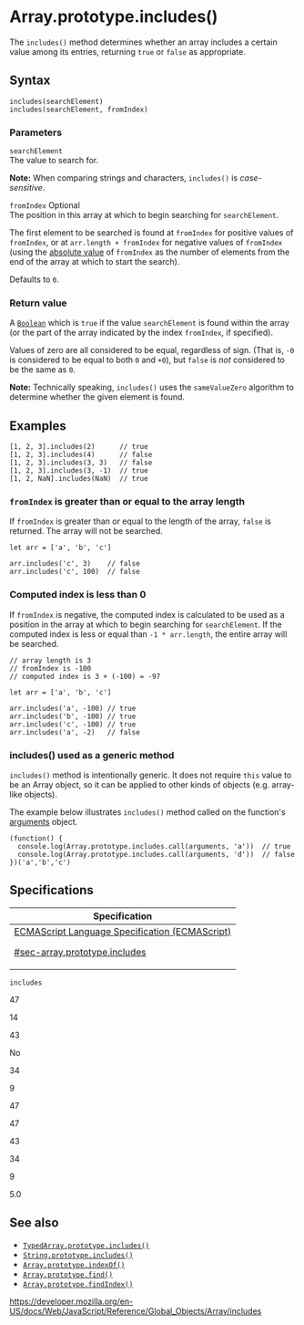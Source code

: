 # Array.prototype.includes()

The `includes()` method determines whether an array includes a certain value among its entries, returning `true` or `false` as appropriate.

## Syntax

    includes(searchElement)
    includes(searchElement, fromIndex)

### Parameters

`searchElement`  
The value to search for.

**Note:** When comparing strings and characters, `includes()` is _case-sensitive_.

`fromIndex` <span class="badge inline optional">Optional</span>  
The position in this array at which to begin searching for `searchElement`.

The first element to be searched is found at `fromIndex` for positive values of `fromIndex`, or at `arr.length + fromIndex` for negative values of `fromIndex` (using the [absolute value](#) of `fromIndex` as the number of elements from the end of the array at which to start the search).

Defaults to `0`.

### Return value

A [`Boolean`](../boolean) which is `true` if the value `searchElement` is found within the array (or the part of the array indicated by the index `fromIndex`, if specified).

Values of zero are all considered to be equal, regardless of sign. (That is, `-0` is considered to be equal to both `0` and `+0`), but `false` is _not_ considered to be the same as `0`.

**Note:** Technically speaking, `includes()` uses the `sameValueZero` algorithm to determine whether the given element is found.

## Examples

    [1, 2, 3].includes(2)      // true
    [1, 2, 3].includes(4)      // false
    [1, 2, 3].includes(3, 3)   // false
    [1, 2, 3].includes(3, -1)  // true
    [1, 2, NaN].includes(NaN)  // true

### `fromIndex` is greater than or equal to the array length

If `fromIndex` is greater than or equal to the length of the array, `false` is returned. The array will not be searched.

    let arr = ['a', 'b', 'c']

    arr.includes('c', 3)    // false
    arr.includes('c', 100)  // false

### Computed index is less than 0

If `fromIndex` is negative, the computed index is calculated to be used as a position in the array at which to begin searching for `searchElement`. If the computed index is less or equal than `-1 * arr.length`, the entire array will be searched.

    // array length is 3
    // fromIndex is -100
    // computed index is 3 + (-100) = -97

    let arr = ['a', 'b', 'c']

    arr.includes('a', -100) // true
    arr.includes('b', -100) // true
    arr.includes('c', -100) // true
    arr.includes('a', -2)   // false

### includes() used as a generic method

`includes()` method is intentionally generic. It does not require `this` value to be an Array object, so it can be applied to other kinds of objects (e.g. array-like objects).

The example below illustrates `includes()` method called on the function's [arguments](../../functions/arguments) object.

    (function() {
      console.log(Array.prototype.includes.call(arguments, 'a'))  // true
      console.log(Array.prototype.includes.call(arguments, 'd'))  // false
    })('a','b','c')

## Specifications

<table><thead><tr class="header"><th>Specification</th></tr></thead><tbody><tr class="odd"><td><a href="https://tc39.es/ecma262/#sec-array.prototype.includes">ECMAScript Language Specification (ECMAScript) 
<br/>


<span class="small">#sec-array.prototype.includes</span></a></td></tr></tbody></table>

`includes`

47

14

43

No

34

9

47

47

43

34

9

5.0

## See also

-   [`TypedArray.prototype.includes()`](../typedarray/includes)
-   [`String.prototype.includes()`](../string/includes)
-   [`Array.prototype.indexOf()`](indexof)
-   [`Array.prototype.find()`](find)
-   [`Array.prototype.findIndex()`](findindex)

<a href="https://developer.mozilla.org/en-US/docs/Web/JavaScript/Reference/Global_Objects/Array/includes" class="_attribution-link">https://developer.mozilla.org/en-US/docs/Web/JavaScript/Reference/Global_Objects/Array/includes</a>
